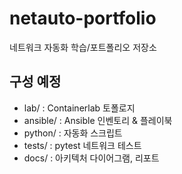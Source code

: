 # netauto-portfolio
네트워크 자동화 학습/포트폴리오 저장소

## 구성 예정
- lab/ : Containerlab 토폴로지
- ansible/ : Ansible 인벤토리 & 플레이북
- python/ : 자동화 스크립트
- tests/ : pytest 네트워크 테스트
- docs/ : 아키텍처 다이어그램, 리포트

